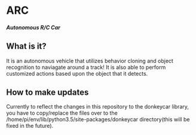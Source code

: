 # ARC 
#### *Autonomous R/C Car*
## What is it?
It is an autonomous vehicle that utilizes behavior cloning and object recognition to naviagate around a track! It is also able to perform customized actions based upon the object that it detects.
## How to make updates
Currently to reflect the changes in this repository to the donkeycar library, you have to copy/replace the files over to the /home/pi/env/lib/python3.5/site-packages/donkeycar directory(this will be fixed in the future).
